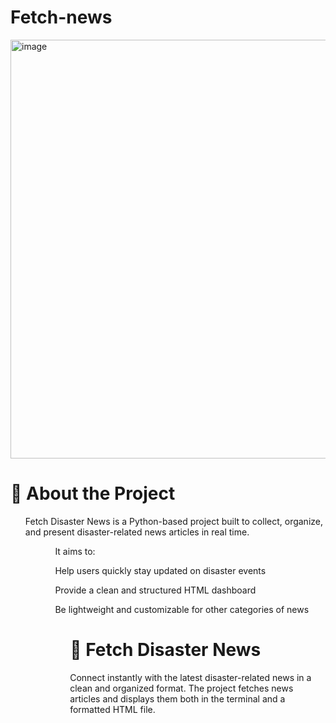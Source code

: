 ﻿# Fetch-news

<img width="1336" height="670" alt="image" src="https://github.com/user-attachments/assets/4edf0ee8-579b-453f-9329-27cb6fd09fde" />

<h1>📖 About the Project</h1>

<ol>Fetch Disaster News is a Python-based project built to collect, organize, and present disaster-related news articles in real time.<ol>

<ol>It aims to:<br>

Help users quickly stay updated on disaster events<br>

Provide a clean and structured HTML dashboard<br>

Be lightweight and customizable for other categories of news<br><ol>


<h1>📰 Fetch Disaster News</h1>

<p>Connect instantly with the latest disaster-related news in a clean and organized format. The project fetches news articles and displays them both in the terminal and a formatted HTML file.</p>
